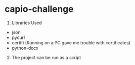 # capio-challenge

1) Libraries Used
  * json
  * pycurl
  * certifi (Running on a PC gave me trouble with certificates)
  * python-docx
  
2) The project can be run as a script
 
